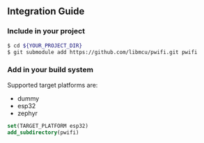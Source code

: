 ## Integration Guide

### Include in your project

```bash
$ cd ${YOUR_PROJECT_DIR}
$ git submodule add https://github.com/libmcu/pwifi.git pwifi
```

### Add in your build system

Supported target platforms are:

- dummy
- esp32
- zephyr

```cmake
set(TARGET_PLATFORM esp32)
add_subdirectory(pwifi)
```
